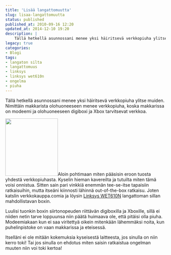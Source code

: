 ```yaml
---
title: 'Lisää langattomuutta'
slug: lisaa-langattomuutta
status: published
published_at: 2010-09-16 12:20
updated_at: 2014-12-10 19:20
description: |
    Tällä hetkellä asunnossani menee yksi häiritsevä verkkopiuha ylitse muiden. Nimittäin makkarista olohuoneeseen menee verkkopiuha, koska makkarissa on modeemi ja olohuoneeseen digiboxi ja Xbox tarvitsevat verkkoa. Aloin pohtimaan miten pääsisin eroon tuosta yhdestä verkkopiuhasta. Kyselin hieman kavereilta ja tutuilta miten tämä voisi onnistua. Sitten sain pari vinkkiä enemmän tee-se-itse tapaisiin ratkaisuihin, mutta itseäni kiinnosti lähinnä out-of-the-box… Jatka lukemista Lisää langattomuutta
legacy: true
categories:
- Blogi
tags:
- langaton silta
- langattomuus
- linksys
- linksys wet610n
- ongelma
- piuha
---
```


<p>Tällä hetkellä asunnossani menee yksi häiritsevä verkkopiuha ylitse muiden. Nimittäin makkarista olohuoneeseen menee verkkopiuha, koska makkarissa on modeemi ja olohuoneeseen digiboxi ja Xbox tarvitsevat verkkoa.</p>
<p><a href="https://cdn.markokaartinen.net/uploads/2010/09/linksys1.jpg"><img loading="lazy" decoding="async" class="alignright size-medium wp-image-1175" style="border: 0;" title="Linksys WET610N" src="https://cdn.markokaartinen.net/uploads/2010/09/linksys1-275x300.jpg" alt="" width="165" height="180" /></a>Aloin pohtimaan miten pääsisin eroon tuosta yhdestä verkkopiuhasta. Kyselin hieman kavereilta ja tutuilta miten tämä voisi onnistua. Sitten sain pari vinkkiä enemmän tee-se-itse tapaisiin ratkaisuihin, mutta itseäni kiinnosti lähinnä out-of-the-box ratkaisu. Joten katslin verkkokauppa.comia ja löysin <a href="http://www.verkkokauppa.com/popups/prodinfo.php?id=40897" target="_blank">Linksys WET610N</a> langattoman sillan mahdollistavan boxin.</p>
<p>Luulisi tuonkin boxin siirtonopeuden riittävän digiboxilla ja Xboxille, sillä ei niiden netin tarve loppuunsa niin päätä huimaava ole, että pitäisi olla piuha. Modeemiakaan kun ei saa viritettyä oikein mitenkään lähemmäksi noita, kun puhelinpistoke on vaan makkarissa ja eteisessä.</p>
<p>Itselläni ei ole mitään kokemuksia kyseisestä laitteesta, jos sinulla on niin kerro toki! Tai jos sinulla on ehdotus miten saisin ratkaistua ongelman muuten niin voi toki kertoa!</p>